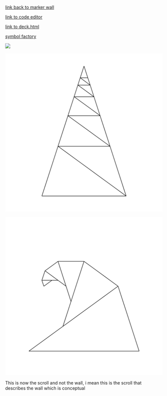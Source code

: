 [link back to marker wall](index.html)

[link to code editor](editor.php)

[link to deck.html](deck.html)

[symbol factory](symbol.html)



![](https://i.imgur.com/TtdgpKz.png)

![](symbolfeed/symbol1587232404.svg)

![](symbolfeed/symbol1587232317.svg)

This is now the scroll and not the wall, i mean this is the scroll that describes the wall which is conceptual